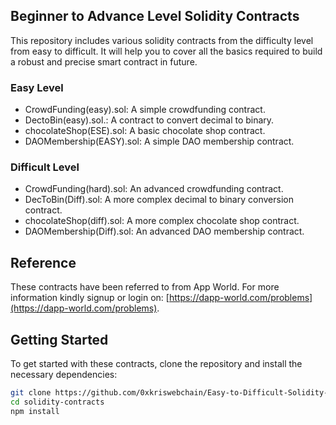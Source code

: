 ## Beginner to Advance Level Solidity Contracts

This repository includes various solidity contracts from the difficulty level from easy to difficult. It will help you to cover all the basics required to build a robust and precise smart contract in future.

### Easy Level

- CrowdFunding(easy).sol: A simple crowdfunding contract.
- DectoBin(easy).sol.: A contract to convert decimal to binary.
- chocolateShop(ESE).sol: A basic chocolate shop contract.
- DAOMembership(EASY).sol: A simple DAO membership contract.

### Difficult Level

- CrowdFunding(hard).sol: An advanced crowdfunding contract.
- DecToBin(Diff).sol: A more complex decimal to binary conversion contract.
- chocolateShop(diff).sol: A more complex chocolate shop contract.
- DAOMembership(Diff).sol: An advanced DAO membership contract.

## Reference

These contracts have been referred to from App World. For more information kindly signup or login on: [https://dapp-world.com/problems](https://dapp-world.com/problems).

## Getting Started

To get started with these contracts, clone the repository and install the necessary dependencies:

```sh
git clone https://github.com/0xkriswebchain/Easy-to-Difficult-Solidity-Contracts.git
cd solidity-contracts
npm install
```
